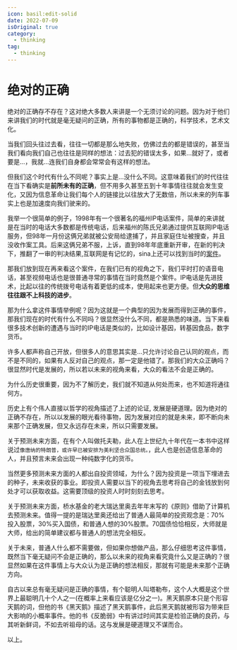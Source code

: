```yaml
---
icon: basil:edit-solid
date: 2022-07-09
isOriginal: true
category:
  - thinking
tag:
  - thinking
---
```


# 绝对的正确

绝对的正确存不存在？这对绝大多数人来讲是一个无须讨论的问题。因为对于他们来讲我们的时代就是毫无疑问的正确，所有的事物都是正确的，科学技术，艺术文化。

当我们回头往过去看，往往一切都是那么地失败，仿佛过去的都是错误的，甚至当我们看向我们自己也往往是同样的想法：过去犯的错误太多，如果...就好了，或者要是...，我就...连我们自身都会常常会有这样的想法。

但我们这个时代有什么不同呢？事实上是...没什么不同。这意味着我们的时代往往在当下看确实是**前所未有的正确**，但不用多久甚至五到十年事情往往就会发生变化，又因为信息革命让我们每个人的链接比以往放大了无数倍，所以未来的列车事实上也是加速度向我们驶来的。

我举一个很简单的例子，1998年有一个很著名的福州IP电话案件，简单的来讲就是在当时的电话大多数都是传统电话，后来福州的陈氏兄弟通过提供互联网IP电话服务，但98年一月份这俩兄弟就被公安局给逮捕了，并且家庭住址被搜查，并且没收作案工具。后来这俩兄弟不服，上诉，直到98年年底重新开审，在新的判决下，推翻了一审的判决结果,互联网是有记忆的，sina上还可以找到当时的[案件](http://book.sina.com.cn/today/2010-10-21/170129048.shtml)。

那我们放到现在再来看这个案件，在我们已有的视角之下，我们平时打的语音电话，甚至视频电话也是很普通寻常的事情在当时竟然是个案件。IP电话是先进技术，比起以往的传统拨号电话有着更低的成本，使用起来也更方便。但**大众的思维往往跟不上科技的进步**。

那为什么拿这件事情举例呢？因为这就是一个典型的因为发展而得到正确的事件，那我们现在的时代有什么不同吗？很显然没什么不同，都是熟悉的味道。当下来看很多技术创新的遭遇与当时的IP电话是类似的，比如设计基因，转基因食品，数字货币。

许多人都声称自己开放，但很多人的意思其实是...只允许讨论自己认同的观点，而不是不同的，如果有人反对自己的观点，那一定是他错了。那我们的大众正确吗？很显然时代是发展的，所以若以未来的视角来看，大众的看法不会是正确的。


为什么历史很重要，因为不了解历史，我们就不知道从何处而来，也不知道将通往何方。

历史上有个伟人直接以哲学的视角描述了上述的论证, 发展是硬道理。因为绝对的正确不存在，所以以发展的眼光看待事物，因为发展对应的就是未来，即不断向未来那个正确发展，但又永远存在未来，所以只需要发展。

关于预测未来方面，在有个人叫做托夫勒，此人在上世纪九十年代在一本书中这样说过`像唐纳的特朗普，或许早已被安排为美利坚合众国总统。`，此人也是创造信息革命的人，并且预言未来会出现一种纯数字化的货币。

当然更多预测未来方面的人都出自投资领域，为什么？因为投资是一项当下埋进去的种子，未来收获的事业。即投资人需要以当下的视角去思考将自己的金钱放到何处才可以获取收益。这需要顶级的投资人时时刻刻去思考。

关于预测未来方面，桥水基金的老大瑞达里奥去年年末写的《原则》借助了计算机去预测未来。值得一提的是瑞达里奥还给出了普通人最简单的投资观念是：70%投入股票，30%买入国债，和普通人想的30%股票。70国债恰恰相反，大师就是大师，给出的简单建议都与普通人的想法完全相反。

关于未来，普通人什么都不需要做，但如果你想做产品，那么仔细思考这件事情，既然当下毫无疑问不会是正确的，那么以未来的视角来看究竟什么又是正确的？很显然如果在这件事情上与大众认为是正确的想法相反，那就有可能是未来那个正确方向。

自古以来总有毫无疑问是正确的事情，有个聪明人叫塔勒布，这个人大概是这个世界上最聪明几十个人之一(在概率上来看应该是亿分之一)。黑天鹅原本只是个形容天鹅的词，但他的书《黑天鹅》描述了黑天鹅事件，此后黑天鹅就被形容为带来巨大影响的小概率事件。他的书《反脆弱》中有讲过时间其实是检验正确的良药，与其听新鲜词，不如去听祖母的话。这与发展是硬道理又不谋而合。

以上。
